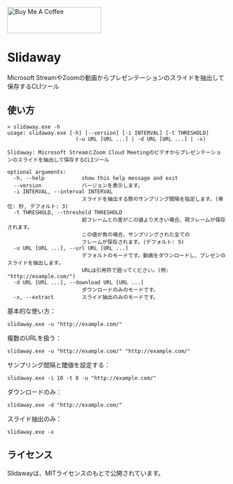 <a href="https://www.buymeacoffee.com/nunawa" target="_blank"><img src="https://cdn.buymeacoffee.com/buttons/v2/default-yellow.png" alt="Buy Me A Coffee" style="height: 60px !important;width: 217px !important;" ></a>

# Slidaway

Microsoft StreamやZoomの動画からプレゼンテーションのスライドを抽出して保存するCLIツール

## 使い方

```
> slidaway.exe -h
usage: slidaway.exe [-h] [--version] [-i INTERVAL] [-t THRESHOLD]
                      (-u URL [URL ...] | -d URL [URL ...] | -x)

Slidaway: Microsoft StreamとZoom Cloud Meetingのビデオからプレゼンテーションのスライドを抽出して保存するCLIツール

optional arguments:
  -h, --help            show this help message and exit
  --version             バージョンを表示します。
  -i INTERVAL, --interval INTERVAL
                        スライドを抽出する際のサンプリング間隔を指定します。(単位: 秒, デフォルト: 3)
  -t THRESHOLD, --threshold THRESHOLD
                        前フレームとの差がこの値より大きい場合、現フレームが保存されます。
                        この値が負の場合、サンプリングされた全ての
                        フレームが保存されます。(デフォルト: 5)
  -u URL [URL ...], --url URL [URL ...]
                        デフォルトのモードです。動画をダウンロードし、プレゼンのスライドを抽出します。
                        URLは引用符で囲ってください。(例: "http://example.com/")
  -d URL [URL ...], --download URL [URL ...]
                        ダウンロードのみのモードです。
  -x, --extract         スライド抽出のみのモードです。
```

基本的な使い方：
```
slidaway.exe -u "http://example.com/"
```

複数のURLを扱う：
```
slidaway.exe -u "http://example.com/" "http://example.com/"
```

サンプリング間隔と閾値を設定する：
```
slidaway.exe -i 10 -t 8 -u "http://example.com/"
```

ダウンロードのみ：
```
slidaway.exe -d "http://example.com/"
```

スライド抽出のみ：
```
slidaway.exe -x
```

## ライセンス

Slidawayは、MITライセンスのもとで公開されています。
